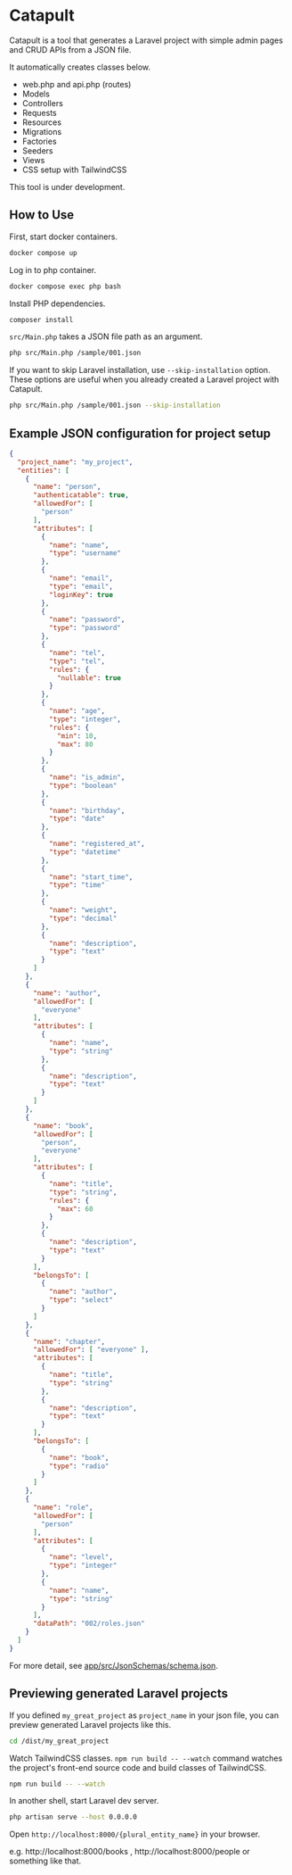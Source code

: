 # Catapult

Catapult is a tool that generates a Laravel project with simple admin pages and CRUD APIs from a JSON file.

It automatically creates classes below.

- web.php and api.php (routes)
- Models
- Controllers
- Requests
- Resources
- Migrations
- Factories
- Seeders
- Views
- CSS setup with TailwindCSS

This tool is under development.

## How to Use

First, start docker containers.

```sh
docker compose up
```

Log in to php container.

```sh
docker compose exec php bash
```

Install PHP dependencies.

```sh
composer install
```

`src/Main.php` takes a JSON file path as an argument.

```sh
php src/Main.php /sample/001.json
```

If you want to skip Laravel installation, use `--skip-installation` option.  
These options are useful when you already created a Laravel project with Catapult.

```sh
php src/Main.php /sample/001.json --skip-installation
```

## Example JSON configuration for project setup

```json
{
  "project_name": "my_project",
  "entities": [
    {
      "name": "person",
      "authenticatable": true,
      "allowedFor": [
        "person"
      ],
      "attributes": [
        {
          "name": "name",
          "type": "username"
        },
        {
          "name": "email",
          "type": "email",
          "loginKey": true
        },
        {
          "name": "password",
          "type": "password"
        },
        {
          "name": "tel",
          "type": "tel",
          "rules": {
            "nullable": true
          }
        },
        {
          "name": "age",
          "type": "integer",
          "rules": {
            "min": 10,
            "max": 80
          }
        },
        {
          "name": "is_admin",
          "type": "boolean"
        },
        {
          "name": "birthday",
          "type": "date"
        },
        {
          "name": "registered_at",
          "type": "datetime"
        },
        {
          "name": "start_time",
          "type": "time"
        },
        {
          "name": "weight",
          "type": "decimal"
        },
        {
          "name": "description",
          "type": "text"
        }
      ]
    },
    {
      "name": "author",
      "allowedFor": [
        "everyone"
      ],
      "attributes": [
        {
          "name": "name",
          "type": "string"
        },
        {
          "name": "description",
          "type": "text"
        }
      ]
    },
    {
      "name": "book",
      "allowedFor": [
        "person",
        "everyone"
      ],
      "attributes": [
        {
          "name": "title",
          "type": "string",
          "rules": {
            "max": 60
          }
        },
        {
          "name": "description",
          "type": "text"
        }
      ],
      "belongsTo": [
        {
          "name": "author",
          "type": "select"
        }
      ]
    },
    {
      "name": "chapter",
      "allowedFor": [ "everyone" ],
      "attributes": [
        {
          "name": "title",
          "type": "string"
        },
        {
          "name": "description",
          "type": "text"
        }
      ],
      "belongsTo": [
        {
          "name": "book",
          "type": "radio"
        }
      ]
    },
    {
      "name": "role",
      "allowedFor": [
        "person"
      ],
      "attributes": [
        {
          "name": "level",
          "type": "integer"
        },
        {
          "name": "name",
          "type": "string"
        }
      ],
      "dataPath": "002/roles.json"
    }
  ]
}
```

For more detail, see [app/src/JsonSchemas/schema.json](app/src/JsonSchemas/schema.json).

## Previewing generated Laravel projects

If you defined `my_great_project` as `project_name` in your json file, you can preview generated Laravel projects like this.

```sh
cd /dist/my_great_project
```

Watch TailwindCSS classes. `npm run build -- --watch` command watches the project's front-end source code and build classes of TailwindCSS.

```sh
npm run build -- --watch
```

In another shell, start Laravel dev server.

```sh
php artisan serve --host 0.0.0.0
```

Open `http://localhost:8000/{plural_entity_name}` in your browser.

e.g. http://localhost:8000/books , http://localhost:8000/people or something like that.
